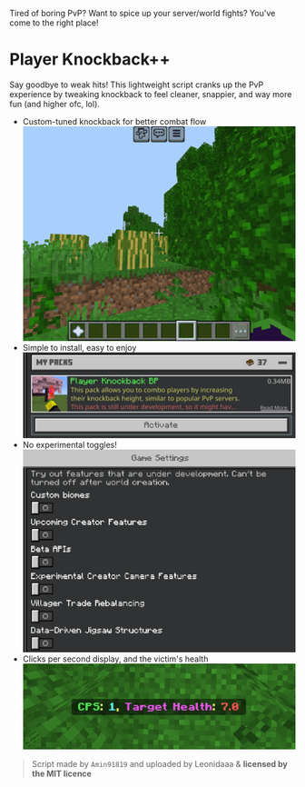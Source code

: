 Tired of boring PvP? Want to spice up your server/world fights? You've come to the right place!

# Player Knockback++

Say goodbye to weak hits! This lightweight script cranks up the PvP experience by tweaking knockback to feel cleaner, snappier, and way more fun (and higher ofc, lol).

- Custom-tuned knockback for better combat flow
![knockback settings](https://raw.githubusercontent.com/peterhakem/cps/refs/heads/main/images/cfg.gif)
- Simple to install, easy to enjoy
![image of the behavior pack in pack screen](https://raw.githubusercontent.com/peterhakem/cps/refs/heads/main/images/pck.jpg)
- No experimental toggles!
![all experimental toggles off](https://raw.githubusercontent.com/peterhakem/cps/refs/heads/main/images/exp.png)
- Clicks per second display, and the victim's health
![cps display message](https://raw.githubusercontent.com/peterhakem/cps/refs/heads/main/images/cps.jpg)

> Script made by `Amin91819` and uploaded by Leonidaaa & **licensed by the MIT licence**
